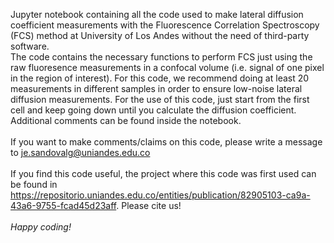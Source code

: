 Jupyter notebook containing all the code used to make lateral diffusion coefficient measurements with the Fluorescence Correlation Spectroscopy (FCS) method at University of Los Andes without the need of third-party software. <br> The code contains the necessary functions to perform FCS just using the raw fluoresence measurements in a confocal volume (i.e. signal of one pixel in the region of interest).
For this code, we recommend doing at least 20 measurements in different samples in order to ensure low-noise lateral diffusion measurements. For the use of this code, just start from the first cell and keep going down until you calculate the diffusion coefficient. Additional comments can be found inside the notebook.<br><br>
If you want to make comments/claims on this code, please write a message to je.sandovalg@uniandes.edu.co<br> <br>
If you find this code useful, the project where this code was first used can be found in https://repositorio.uniandes.edu.co/entities/publication/82905103-ca9a-43a6-9755-fcad45d23aff. Please cite us!<br><br>
<i>Happy coding!</i>
